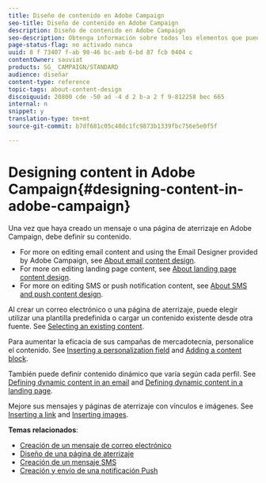 ```yaml
---
title: Diseño de contenido en Adobe Campaign
seo-title: Diseño de contenido en Adobe Campaign
description: Diseño de contenido en Adobe Campaign
seo-description: Obtenga información sobre todos los elementos que puede definir en su contenido con Adobe Campaign.
page-status-flag: no activado nunca
uuid: 8 f 73407 f-ab 90-46 bc-aeb 6-bd 87 fcb 0404 c
contentOwner: sauviat
products: SG_ CAMPAIGN/STANDARD
audience: diseñar
content-type: reference
topic-tags: about-content-design
discoiquuid: 20800 cde -50 ad -4 d 2 b-a 2 f 9-812258 bec 665
internal: n
snippet: y
translation-type: tm+mt
source-git-commit: b7df681c05c48dc1fc9873b1339fbc756e5e0f5f

---
```



# Designing content in Adobe Campaign{#designing-content-in-adobe-campaign}

Una vez que haya creado un mensaje o una página de aterrizaje en Adobe Campaign, debe definir su contenido.

* For more on editing email content and using the Email Designer provided by Adobe Campaign, see [About email content design](../../designing/using/about-email-content-design.md).
* For more on editing landing page content, see [About landing page content design](../../designing/using/about-landing-page-content-design.md).
* For more on editing SMS or push notification content, see [About SMS and push content design](../../designing/using/about-sms-and-push-content-design.md).

Al crear un correo electrónico o una página de aterrizaje, puede elegir utilizar una plantilla predefinida o cargar un contenido existente desde otra fuente. See [Selecting an existing content](../../designing/using/selecting-an-existing-content.md).

Para aumentar la eficacia de sus campañas de mercadotecnia, personalice el contenido. See [Inserting a personalization field](../../designing/using/inserting-a-personalization-field.md) and [Adding a content block](../../designing/using/adding-a-content-block.md).

También puede definir contenido dinámico que varía según cada perfil. See [Defining dynamic content in an email](../../designing/using/defining-dynamic-content-in-an-email.md) and [Defining dynamic content in a landing page](../../designing/using/defining-dynamic-content-in-a-landing-page.md).

Mejore sus mensajes y páginas de aterrizaje con vínculos e imágenes. See [Inserting a link](../../designing/using/inserting-a-link.md) and [Inserting images](../../designing/using/inserting-images.md).

**Temas relacionados**:

* [Creación de un mensaje de correo electrónico](../../channels/using/creating-an-email.md)
* [Diseño de una página de aterrizaje](../../channels/using/designing-a-landing-page.md)
* [Creación de un mensaje SMS](../../channels/using/creating-an-sms-message.md)
* [Creación y envío de una notificación Push](../../channels/using/preparing-and-sending-a-push-notification.md)

